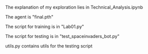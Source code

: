 The explanation of my exploration lies in Technical_Analysis.ipynb

The agent is "final.pth"

The script for training is in "Lab01.py"

The script for testing is in "test_spaceinvaders_bot.py"

utils.py contains utils for the testing script